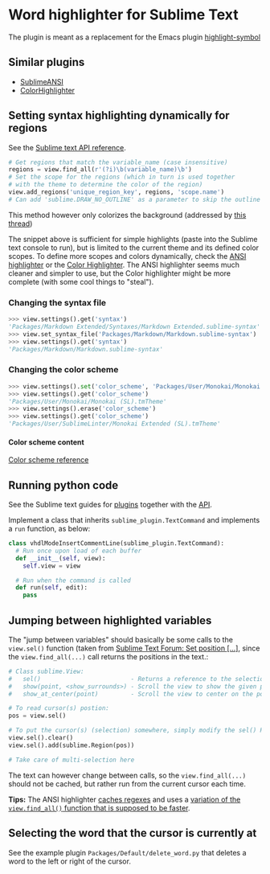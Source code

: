 # Word highlighter for Sublime Text
The plugin is meant as a replacement for the Emacs plugin [highlight-symbol](http://nschum.de/src/emacs/highlight-symbol/)

## Similar plugins
* [SublimeANSI]
* [ColorHighlighter]

[SublimeANSI]: https://github.com/aziz/SublimeANSI "Colorize text with ANSI color codes"
[ColorHighlighter]: https://github.com/Monnoroch/ColorHighlighter "Colorize CSS files"

## Setting syntax highlighting dynamically for regions
See the [Sublime text API reference].

```python
# Get regions that match the variable_name (case insensitive)
regions = view.find_all(r'(?i)\b(variable_name)\b')
# Set the scope for the regions (which in turn is used together 
# with the theme to determine the color of the region)
view.add_regions('unique_region_key', regions, 'scope.name')
# Can add 'sublime.DRAW_NO_OUTLINE' as a parameter to skip the outline on the region
```

This method however only colorizes the background (addressed by [this thread][SublimeTextIssues: Change foreground color through regions])

[Sublime text API reference]: https://www.sublimetext.com/docs/3/api_reference.html#sublime.View "Sublime text API (Sublime.view)"
[SublimeTextIssues: Change foreground color through regions]: https://github.com/SublimeTextIssues/Core/issues/817 "SublimetextIssues/Core: Allow plugins to change foreground text color through manually adding regions"

The snippet above is sufficient for simple highlights (paste into the Sublime text console to run), but is limited to the current theme and its defined color scopes. To define more scopes and colors dynamically, check the [ANSI highlighter][SublimeANSI] or the [Color Highlighter][ColorHighlighter]. The ANSI highlighter seems much cleaner and simpler to use, but the Color highlighter might be more complete (with some cool things to "steal").

### Changing the syntax file
```python
>>> view.settings().get('syntax')
'Packages/Markdown Extended/Syntaxes/Markdown Extended.sublime-syntax'
>>> view.set_syntax_file('Packages/Markdown/Markdown.sublime-syntax')
>>> view.settings().get('syntax')
'Packages/Markdown/Markdown.sublime-syntax'
```

### Changing the color scheme
```python
>>> view.settings().set('color_scheme', 'Packages/User/Monokai/Monokai (SL).tmTheme')
>>> view.settings().get('color_scheme')
'Packages/User/Monokai/Monokai (SL).tmTheme'
>>> view.settings().erase('color_scheme')
>>> view.settings().get('color_scheme')
'Packages/User/SublimeLinter/Monokai Extended (SL).tmTheme'
```

#### Color scheme content
[Color scheme reference][Color scheme reference: Scope]

[Color scheme reference: Scope]: http://docs.sublimetext.info/en/latest/reference/color_schemes.html#scoped-settings

## Running python code
See the Sublime text guides for [plugins][Sublime Text: Plugins] together with the [API][Sublime text API reference].

Implement a class that inherits `sublime_plugin.TextCommand` and implements a `run` function, as below:

```python
class vhdlModeInsertCommentLine(sublime_plugin.TextCommand):
  # Run once upon load of each buffer
  def __init__(self, view):
    self.view = view

  # Run when the command is called
  def run(self, edit):
    pass
```

[Sublime Text: Plugins]: http://docs.sublimetext.info/en/latest/extensibility/plugins.html

## Jumping between highlighted variables
The "jump between variables" should basically be some calls to the `view.sel()` function (taken from [Sublime Text Forum: Set position [...]][ST Forum: Set pos], since the `view.find_all(...)` call returns the positions in the text.:

```python
# Class sublime.View:
#   sel()                         - Returns a reference to the selection (RegionSet).
#   show(point, <show_surrounds>) - Scroll the view to show the given point.
#   show_at_center(point)         - Scroll the view to center on the point.

# To read cursor(s) postion:
pos = view.sel()

# To put the cursor(s) (selection) somewhere, simply modify the sel() RegionSet values:
view.sel().clear()
view.sel().add(sublime.Region(pos))

# Take care of multi-selection here
```

The text can however change between calls, so the `view.find_all(...)` should not be cached, but rather run from the current cursor each time.

**Tips:** The ANSI highlighter [caches regexes](https://github.com/aziz/SublimeANSI/blob/master/ansi.py#L43) and uses a [variation of the `view.find_all()` function that is supposed to be faster](https://github.com/aziz/SublimeANSI/blob/master/ansi.py#L58).

[ST Forum: Set pos]: https://forum.sublimetext.com/t/api-set-cursor-position-view-location/2308/2 "API: Set cursor position/view location?"

## Selecting the word that the cursor is currently at
See the example plugin `Packages/Default/delete_word.py` that deletes a word to the left or right of the cursor.